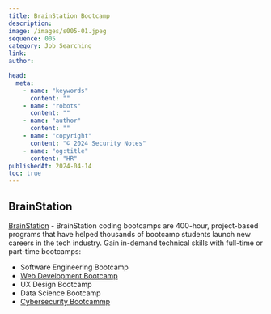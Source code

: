 ```yaml
---
title: BrainStation Bootcamp
description:
image: /images/s005-01.jpeg
sequence: 005
category: Job Searching
link:
author:

head:
  meta:
    - name: "keywords"
      content: ""
    - name: "robots"
      content: ""
    - name: "author"
      content: ""
    - name: "copyright"
      content: "© 2024 Security Notes"
    - name: "og:title"
      content: "HR"
publishedAt: 2024-04-14
toc: true
---
```


## BrainStation

<a href="https://brainstation.io/">BrainStation</a> - BrainStation coding bootcamps are 400-hour, project-based programs that have helped thousands of bootcamp students launch new careers in the tech industry. Gain in-demand technical skills with full-time or part-time bootcamps:

- Software Engineering Bootcamp
- <a href="https://brainstation.io/course/online/remote-web-development-bootcamp"> Web Development Bootcamp</a>
- UX Design Bootcamp
- Data Science Bootcamp
- <a href="https://brainstation.io/online/cybersecurity-bootcamp"> Cybersecurity Bootcammp</a>
